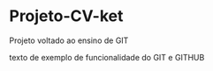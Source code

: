 # Projeto-CV-ket
Projeto voltado ao ensino de GIT


texto de exemplo de funcionalidade do GIT e GITHUB
